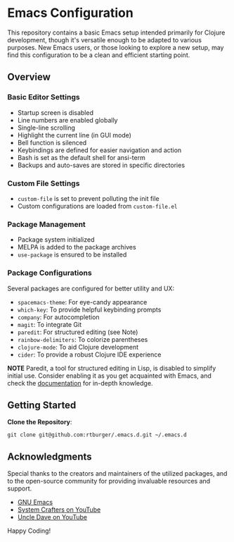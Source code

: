 # Emacs Configuration
This repository contains a basic Emacs setup intended primarily for Clojure development, though it's versatile enough to be adapted to various purposes. New Emacs users, or those looking to explore a new setup, may find this configuration to be a clean and efficient starting point.

## Overview
### Basic Editor Settings
- Startup screen is disabled
- Line numbers are enabled globally
- Single-line scrolling
- Highlight the current line (in GUI mode)
- Bell function is silenced
- Keybindings are defined for easier navigation and action
- Bash is set as the default shell for ansi-term
- Backups and auto-saves are stored in specific directories

### Custom File Settings
- `custom-file` is set to prevent polluting the init file
- Custom configurations are loaded from `custom-file.el`

### Package Management
- Package system initialized
- MELPA is added to the package archives
- `use-package` is ensured to be installed

### Package Configurations
Several packages are configured for better utility and UX:
- `spacemacs-theme`: For eye-candy appearance
- `which-key`: To provide helpful keybinding prompts
- `company`: For autocompletion
- `magit`: To integrate Git
- `paredit`: For structured editing (see Note)
- `rainbow-delimiters`: To colorize parentheses
- `clojure-mode`: To aid Clojure development
- `cider`: To provide a robust Clojure IDE experience

**NOTE**
Paredit, a tool for structured editing in Lisp, is disabled to simplify initial use. Consider enabling it as you get acquainted with Emacs, and check the [documentation](https://www.emacswiki.org/emacs/ParEdit) for in-depth knowledge.

## Getting Started
**Clone the Repository**: 
   ```shell
   git clone git@github.com:rtburger/.emacs.d.git ~/.emacs.d
   ```
## Acknowledgments
Special thanks to the creators and maintainers of the utilized packages, and to the open-source community for providing invaluable resources and support.

- [GNU Emacs](https://www.gnu.org/software/emacs/)
- [System Crafters on YouTube](https://www.youtube.com/c/SystemCrafters)
- [Uncle Dave on YouTube](https://www.youtube.com/@uncledave2063)

Happy Coding!